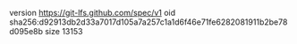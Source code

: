 version https://git-lfs.github.com/spec/v1
oid sha256:d92913db2d33a7017d105a7a257c1a1d6f46e71fe6282081911b2be78d095e8b
size 13153
